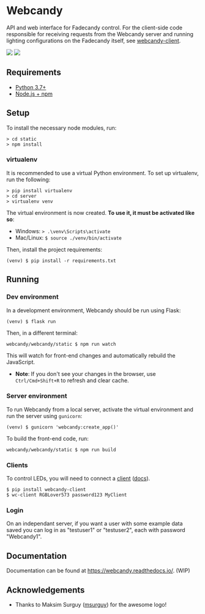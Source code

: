 # Webcandy
API and web interface for Fadecandy control. For the client-side code
responsible for receiving requests from the Webcandy server and running lighting
configurations on the Fadecandy itself, see
[webcandy-client](https://github.com/gcpreston/webcandy-client).

![](https://s3.gifyu.com/images/webcandy_demo1.gif)
![](https://s3.gifyu.com/images/webcandy_demo2.gif)

##  Requirements
- [Python 3.7+](https://www.python.org/downloads/)
- [Node.js + npm](https://nodejs.org/en/download/)

## Setup
To install the necessary node modules, run:
```
> cd static
> npm install
```

### virtualenv
It is recommended to use a virtual Python environment. To set up virtualenv, run
the following:
```
> pip install virtualenv
> cd server
> virtualenv venv
```
The virtual environment is now created. **To use it, it must be activated like
so**:
- Windows: `> .\venv\Scripts\activate`
- Mac/Linux: `$ source ./venv/bin/activate`

Then, install the project requirements:
```
(venv) $ pip install -r requirements.txt
```

## Running
### Dev environment
In a development environment, Webcandy should be run using Flask:
```
(venv) $ flask run
```

Then, in a different terminal:
```
webcandy/webcandy/static $ npm run watch
```
This will watch for front-end changes and automatically rebuild the JavaScript.

* **Note**: If you don't see your changes in the browser, use `Ctrl/Cmd+Shift+R`
to refresh and clear cache.

### Server environment
To run Webcandy from a local server, activate the virtual environment and run
the server using `gunicorn`:
```
(venv) $ gunicorn 'webcandy:create_app()'
```

To build the front-end code, run:
```
webcandy/webcandy/static $ npm run build
```

### Clients
To control LEDs, you will need to connect a
[client]((http://github.com/gcpreston/webcandy-client))
([docs](https://webcandy.readthedocs.io/en/latest/client/quickstart.html)).

```
$ pip install webcandy-client
$ wc-client RGBLover573 password123 MyClient
```

###  Login
On an independant server, if you want a user with some example data saved you
can log in as "testuser1" or "testuser2", each with password "Webcandy1".

## Documentation
Documentation can be found at https://webcandy.readthedocs.io/. (WIP)

## Acknowledgements
* Thanks to Maksim Surguy ([msurguy](https://github.com/msurguy)) for the awesome logo!
